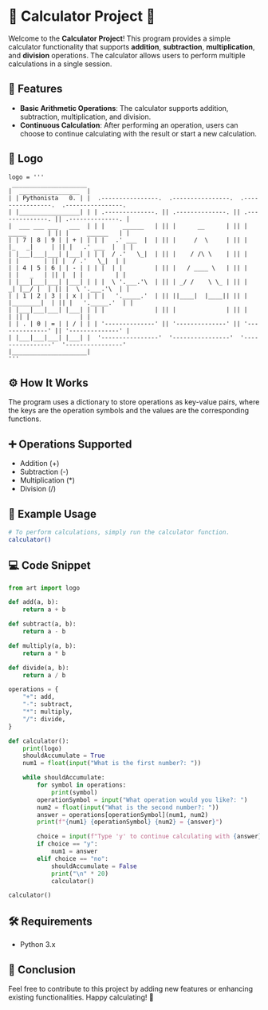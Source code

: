 # 🧮 Calculator Project 🧮

Welcome to the **Calculator Project**! This program provides a simple calculator functionality that supports **addition**, **subtraction**, **multiplication**, and **division** operations. The calculator allows users to perform multiple calculations in a single session.

## 🌟 Features

- **Basic Arithmetic Operations**: The calculator supports addition, subtraction, multiplication, and division.
- **Continuous Calculation**: After performing an operation, users can choose to continue calculating with the result or start a new calculation.

## 🎨 Logo

```plaintext
logo = '''
 _____________________
|  _________________  |
| | Pythonista   0. | |  .----------------.  .----------------.  .----------------.  .----------------. 
| |_________________| | | .--------------. || .--------------. || .--------------. || .--------------. |
|  ___ ___ ___   ___  | | |     ______   | || |      __      | || |   _____      | || |     ______   | |
| | 7 | 8 | 9 | | + | | | |   .' ___  |  | || |     /  \     | || |  |_   _|     | || |   .' ___  |  | |
| |___|___|___| |___| | | |  / .'   \_|  | || |    / /\ \    | || |    | |       | || |  / .'   \_|  | |
| | 4 | 5 | 6 | | - | | | |  | |         | || |   / ____ \   | || |    | |   _   | || |  | |         | |
| |___|___|___| |___| | | |  \ '.___.'\  | || | _/ /    \ \_ | || |   _| |__/ |  | || |  \ '.___.'\  | |
| | 1 | 2 | 3 | | x | | | |   '._____.'  | || ||____|  |____|| || |  |________|  | || |   '._____.'  | |
| |___|___|___| |___| | | |              | || |              | || |              | || |              | |
| | . | 0 | = | | / | | | '--------------' || '--------------' || '--------------' || '--------------' |
| |___|___|___| |___| |  '----------------'  '----------------'  '----------------'  '----------------' 
|_____________________|
'''
```

## ⚙️ How It Works
  The program uses a dictionary to store operations as key-value pairs, where the keys are the operation symbols and the values are the corresponding functions.

## ➕ Operations Supported
  - Addition (+)
  - Subtraction (-)
  - Multiplication (*)
  - Division (/)

## 📖 Example Usage
```bash
# To perform calculations, simply run the calculator function.
calculator()
```

## 💻 Code Snippet
```python
from art import logo

def add(a, b):
    return a + b

def subtract(a, b):
    return a - b

def multiply(a, b):
    return a * b

def divide(a, b):
    return a / b

operations = {
    "+": add,
    "-": subtract,
    "*": multiply,
    "/": divide,
}

def calculator():
    print(logo)
    shouldAccumulate = True
    num1 = float(input("What is the first number?: "))

    while shouldAccumulate:
        for symbol in operations:
            print(symbol)
        operationSymbol = input("What operation would you like?: ")
        num2 = float(input("What is the second number?: "))
        answer = operations[operationSymbol](num1, num2)
        print(f"{num1} {operationSymbol} {num2} = {answer}")

        choice = input(f"Type 'y' to continue calculating with {answer}, or 'no' to start a new calculation: ")
        if choice == "y":
            num1 = answer
        elif choice == "no":
            shouldAccumulate = False
            print("\n" * 20)
            calculator()

calculator()
```

## 🛠️ Requirements
  - Python 3.x

## 🎉 Conclusion
  Feel free to contribute to this project by adding new features or enhancing existing functionalities. Happy calculating! 🎉





